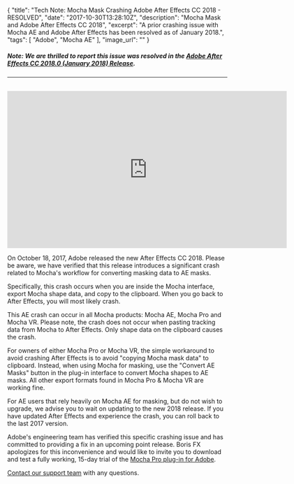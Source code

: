 {
  "title": "Tech Note: Mocha Mask Crashing Adobe After Effects CC 2018 - RESOLVED",
  "date": "2017-10-30T13:28:10Z",
  "description": "Mocha Mask and Adobe After Effects CC 2018",
  "excerpt": "A prior crashing issue with Mocha AE and Adobe After Effects has been resolved as of January 2018.",
  "tags": [
    "Adobe",
    "Mocha AE"
  ],
  "image_url": ""
}
##### **Note: We are thrilled to report this issue was resolved in the <a href="https://helpx.adobe.com/uk/after-effects/kb/bug-fixes-in-after-effects-cc.html" target="_blank">Adobe After Effects CC 2018.0 (January 2018) Release</a>.**

<hr><br>

<iframe src="https://player.vimeo.com/video/239902787" width="640" height="360" frameborder="0" webkitallowfullscreen mozallowfullscreen allowfullscreen></iframe>

On October 18, 2017, Adobe released the new After Effects CC 2018. Please be aware, we have verified that this release introduces a significant crash related to Mocha's workflow for converting masking data to AE masks.

Specifically, this crash occurs when you are inside the Mocha interface, export Mocha shape data, and copy to the clipboard. When you go back to After Effects, you will most likely crash.

This AE crash can occur in all Mocha products: Mocha AE, Mocha Pro and Mocha VR. Please note, the crash does not occur when pasting tracking data from Mocha to After Effects. Only shape data on the clipboard causes the crash.

For owners of either Mocha Pro or Mocha VR, the simple workaround to avoid crashing After Effects is to avoid "copying Mocha mask data" to clipboard. Instead, when using Mocha for masking, use the "Convert AE Masks" button in the plug-in interface to convert Mocha shapes to AE masks. All other export formats found in Mocha Pro & Mocha VR are working fine.

For AE users that rely heavily on Mocha AE for masking, but do not wish to upgrade, we advise you to wait on updating to the new 2018 release. If you have updated After Effects and experience the crash, you can roll back to the last 2017 version.

Adobe's engineering team has verified this specific crashing issue and has committed to providing a fix in an upcoming point release. Boris FX apologizes for this inconvenience and would like to invite you to download and test a fully working, 15-day trial of the [Mocha Pro plug-in for Adobe](/downloads/?&product=Mocha%20Pro&host=Adobe).

[Contact our support team](/store/contact-us/) with any questions.
